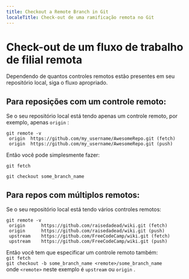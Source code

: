 ```yaml
---
title: Checkout a Remote Branch in Git
localeTitle: Check-out de uma ramificação remota no Git
---
```

# Check-out de um fluxo de trabalho de filial remota

Dependendo de quantos controles remotos estão presentes em seu repositório local, siga o fluxo apropriado.

## Para reposições com um controle remoto:

Se o seu repositório local está tendo apenas um controle remoto, por exemplo, apenas `origin` :
```
git remote -v 
 origin  https://github.com/my_username/AwesomeRepo.git (fetch) 
 origin  https://github.com/my_username/AwesomeRepo.git (push) 
```

Então você pode simplesmente fazer:

`git fetch`

`git checkout some_branch_name`

## Para repos com múltiplos remotos:

Se o seu repositório local está tendo vários controles remotos:
```
git remote -v 
 origin      https://github.com/raisedadead/wiki.git (fetch) 
 origin      https://github.com/raisedadead/wiki.git (push) 
 upstream    https://github.com/FreeCodeCamp/wiki.git (fetch) 
 upstream    https://github.com/FreeCodeCamp/wiki.git (push) 
```

Então você tem que especificar um controle remoto também:  
`git fetch`  
`git checkout -b some_branch_name <remote>/some_branch_name`  
onde `<remote>` neste exemplo é `upstream` ou `origin` .